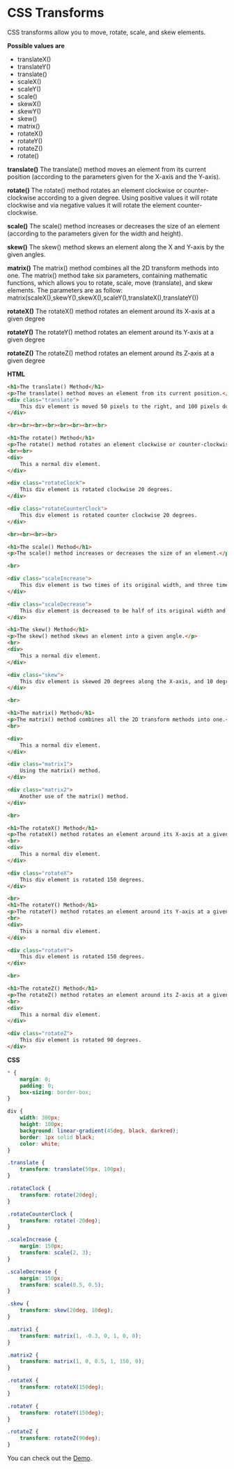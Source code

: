# CSS Transforms

 CSS transforms allow you to move, rotate, scale, and skew elements.

**Possible values are**
- translateX()
- translateY()
- translate()
- scaleX()
- scaleY()
- scale()
- skewX()
- skewY()
- skew()
- matrix()
- rotateX()
- rotateY()
- rotateZ()
- rotate()

**translate()**
The translate() method moves an element from its current position (according to the parameters given for the X-axis and the Y-axis).

**rotate()**
The rotate() method rotates an element clockwise or counter-clockwise according to a given degree.
Using positive values it will rotate clockwise and via negative values it will rotate the element counter-clockwise.

**scale()**
The scale() method increases or decreases the size of an element (according to the parameters given for the width and height).

**skew()**
The skew() method skews an element along the X and Y-axis by the given angles.

**matrix()**
The matrix() method combines all the 2D transform methods into one.
The matrix() method take six parameters, containing mathematic functions, which allows you to rotate, scale, move (translate), and skew elements.
The parameters are as follow: matrix(scaleX(),skewY(),skewX(),scaleY(),translateX(),translateY())

**rotateX()**
The rotateX() method rotates an element around its X-axis at a given degree

**rotateY()**
The rotateY() method rotates an element around its Y-axis at a given degree

**rotateZ()**
The rotateZ() method rotates an element around its Z-axis at a given degree


**HTML**

```HTML
<h1>The translate() Method</h1>
<p>The translate() method moves an element from its current position.</p>
<div class="translate">
    This div element is moved 50 pixels to the right, and 100 pixels down from its current position.
</div>

<br><br><br><br><br><br><br><br>

<h1>The rotate() Method</h1>
<p>The rotate() method rotates an element clockwise or counter-clockwise.</p>
<br><br>
<div>
    This a normal div element.
</div>

<div class="rotateClock">
    This div element is rotated clockwise 20 degrees.
</div>

<div class="rotateCounterClock">
    This div element is rotated counter clockwise 20 degrees.
</div>

<br><br><br><br>

<h1>The scale() Method</h1>
<p>The scale() method increases or decreases the size of an element.</p>

<br>

<div class="scaleIncrease">
    This div element is two times of its original width, and three times of its original height.
</div>

<div class="scaleDecrease">
    This div element is decreased to be half of its original width and height.
</div>

<h1>The skew() Method</h1>
<p>The skew() method skews an element into a given angle.</p>
<br>
<div>
    This a normal div element.
</div>

<div class="skew">
    This div element is skewed 20 degrees along the X-axis, and 10 degrees along the Y-axis.
</div>

<br>

<h1>The matrix() Method</h1>
<p>The matrix() method combines all the 2D transform methods into one.</p>
<br>

<div>
    This a normal div element.
</div>

<div class="matrix1">
    Using the matrix() method.
</div>

<div class="matrix2">
    Another use of the matrix() method.
</div>

<br>

<h1>The rotateX() Method</h1>
<p>The rotateX() method rotates an element around its X-axis at a given degree.</p>
<br>
<div>
    This a normal div element.
</div>

<div class="rotateX">
    This div element is rotated 150 degrees.
</div>

<br>
<h1>The rotateY() Method</h1>
<p>The rotateY() method rotates an element around its Y-axis at a given degree.</p>
<br>
<div>
    This a normal div element.
</div>

<div class="rotateY">
    This div element is rotated 150 degrees.
</div>

<br>

<h1>The rotateZ() Method</h1>
<p>The rotateZ() method rotates an element around its Z-axis at a given degree.</p>
<br>
<div>
    This a normal div element.
</div>

<div class="rotateZ">
    This div element is rotated 90 degrees.
</div>

```

**CSS**

```CSS
* {
    margin: 0;
    padding: 0;
    box-sizing: border-box;
}

div {
    width: 300px;
    height: 100px;
    background: linear-gradient(45deg, black, darkred);
    border: 1px solid black;
    color: white;
}

.translate {
    transform: translate(50px, 100px);
}

.rotateClock {
    transform: rotate(20deg);
}

.rotateCounterClock {
    transform: rotate(-20deg);
}

.scaleIncrease {
    margin: 150px;
    transform: scale(2, 3);
}

.scaleDecrease {
    margin: 150px;
    transform: scale(0.5, 0.5);
}

.skew {
    transform: skew(20deg, 10deg);
}

.matrix1 {
    transform: matrix(1, -0.3, 0, 1, 0, 0);
}

.matrix2 {
    transform: matrix(1, 0, 0.5, 1, 150, 0);
}

.rotateX {
    transform: rotateX(150deg);
}

.rotateY {
    transform: rotateY(150deg);
}

.rotateZ {
    transform: rotateZ(90deg);
}
```

You can check out the [Demo](https://praveenoruganti.github.io/praveenoruganti-css/17_Transforms/Demo).


